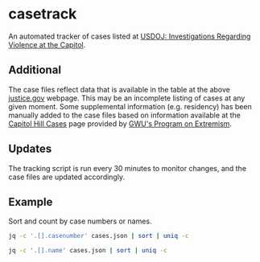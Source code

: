 # casetrack

An automated tracker of cases listed at [USDOJ: Investigations Regarding Violence at the Capitol](https://www.justice.gov/opa/investigations-regarding-violence-capitol).

## Additional

The case files reflect data that is available in the table at the above [justice.gov](https://www.justice.gov/opa/investigations-regarding-violence-capitol) webpage. This may be an incomplete listing of cases at any given moment. Some supplemental information (e.g. residency) has been manually added to the case files based on information available at the [Capitol Hill Cases](https://extremism.gwu.edu/Capitol-Hill-Cases) page provided by [GWU's Program on Extremism](https://extremism.gwu.edu/).

## Updates

The tracking script is run every 30 minutes to monitor changes, and the case files are updated accordingly.

## Example

Sort and count by case numbers or names.

```bash
jq -c '.[].casenumber' cases.json | sort | uniq -c
```

```bash
jq -c '.[].name' cases.json | sort | uniq -c
```

